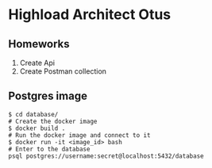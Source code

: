 # Highload Architect Otus

## Homeworks
1. Create Api
2. Create Postman collection


## Postgres image
```commandline
$ cd database/
# Create the docker image 
$ docker build . 
# Run the docker image and connect to it
$ docker run -it <image_id> bash
# Enter to the database
psql postgres://username:secret@localhost:5432/database
```